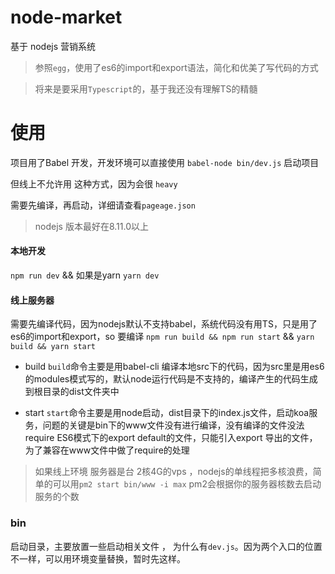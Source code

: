 # node-market
基于 nodejs 营销系统

> 参照`egg`，使用了es6的import和export语法，简化和优美了写代码的方式

> 将来是要采用`Typescript`的，基于我还没有理解TS的精髓

# 使用

项目用了Babel 开发，开发环境可以直接使用 `babel-node bin/dev.js` 启动项目

但线上不允许用 这种方式，因为会很 `heavy`

需要先编译，再启动，详细请查看`pageage.json`

> nodejs 版本最好在8.11.0以上

#### 本地开发

`npm run dev`
&& 如果是yarn
`yarn dev`

#### 线上服务器

需要先编译代码，因为nodejs默认不支持babel，系统代码没有用TS，只是用了es6的import和export，so 要编译
`npm run build && npm run start` &&
`yarn build && yarn start`

* build 
`build`命令主要是用babel-cli 编译本地src下的代码，因为src里是用es6的modules模式写的，默认node运行代码是不支持的，编译产生的代码生成到根目录的dist文件夹中

* start 
`start`命令主要是用node启动，dist目录下的index.js文件，启动koa服务，问题的关键是bin下的www文件没有进行编译，没有编译的文件没法require ES6模式下的export default的文件，只能引入export 导出的文件，为了兼容在www文件中做了require的处理

> 如果线上环境 服务器是台 2核4G的vps ，nodejs的单线程把多核浪费，简单的可以用`pm2 start bin/www -i max` pm2会根据你的服务器核数去启动服务的个数

### bin

启动目录，主要放置一些启动相关文件 ， 为什么有`dev.js`。因为两个入口的位置不一样，可以用环境变量替换，暂时先这样。

